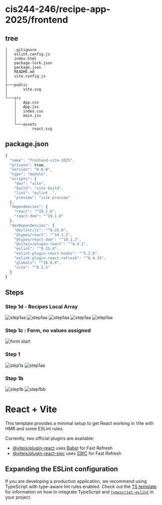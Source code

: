 # cis244-246/recipe-app-2025/frontend

## tree
~~~
│   .gitignore
│   eslint.config.js
│   index.html
│   package-lock.json
│   package.json
│   README.md
│   vite.config.js
│
├───public
│       vite.svg
│
└───src
    │   App.css
    │   App.jsx
    │   index.css
    │   main.jsx
    │
    └───assets
            react.svg

~~~
## package.json
```js
{
  "name": "frontend-vite-2025",
  "private": true,
  "version": "0.0.0",
  "type": "module",
  "scripts": {
    "dev": "vite",
    "build": "vite build",
    "lint": "eslint .",
    "preview": "vite preview"
  },
  "dependencies": {
    "react": "^19.1.0",
    "react-dom": "^19.1.0"
  },
  "devDependencies": {
    "@eslint/js": "^9.25.0",
    "@types/react": "^19.1.2",
    "@types/react-dom": "^19.1.2",
    "@vitejs/plugin-react": "^4.4.1",
    "eslint": "^9.25.0",
    "eslint-plugin-react-hooks": "^5.2.0",
    "eslint-plugin-react-refresh": "^0.4.19",
    "globals": "^16.0.0",
    "vite": "^6.3.5"
  }
}
```
## Steps

### Step 1d - Recipes Local Array
![step1aa](src/steps/step-1d.png)
![step1aa](src/steps/step-1d-form-body.png)
![step1aa](src/steps/step-1dd-handlesave.png)
![step1aa](src/steps/step-1d-form-body.png)
![step1aa](src/steps/step-1d-form-return.png)

### Step 1c : Form, no values assigned
![form start](step-1cc-form-field-without-onChange.png)
### Step 1
![step1a](src/steps/step-1a.png)
![step1aa](src/steps/step-1aa.png)

### Step 1b
![step1b](src/steps/step-1b.png)
![step1bb](src/steps/step-1bb.png)


# React + Vite

This template provides a minimal setup to get React working in Vite with HMR and some ESLint rules.

Currently, two official plugins are available:

- [@vitejs/plugin-react](https://github.com/vitejs/vite-plugin-react/blob/main/packages/plugin-react) uses [Babel](https://babeljs.io/) for Fast Refresh
- [@vitejs/plugin-react-swc](https://github.com/vitejs/vite-plugin-react/blob/main/packages/plugin-react-swc) uses [SWC](https://swc.rs/) for Fast Refresh

## Expanding the ESLint configuration

If you are developing a production application, we recommend using TypeScript with type-aware lint rules enabled. Check out the [TS template](https://github.com/vitejs/vite/tree/main/packages/create-vite/template-react-ts) for information on how to integrate TypeScript and [`typescript-eslint`](https://typescript-eslint.io) in your project.
